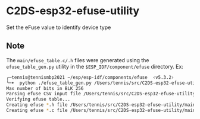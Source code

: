 # C2DS-esp32-efuse-utility
Set the eFuse value to identify device type

Note
----
The `main/efuse_table.c/.h` files were generated using the `efuse_table_gen.py` utility in the `$ESP_IDF/component/efuse` directory.
Ex:
```bash
╭─tennis@tennismbp2021 ~/esp/esp-idf/components/efuse  ‹v5.3.2› 
╰─➤  python ./efuse_table_gen.py /Users/tennis/src/C2DS-esp32-efuse-utility/main/efuse_table.csv
Max number of bits in BLK 256
Parsing efuse CSV input file /Users/tennis/src/C2DS-esp32-efuse-utility/main/efuse_table.csv ...
Verifying efuse table...
Creating efuse *.h file /Users/tennis/src/C2DS-esp32-efuse-utility/main/include/efuse_table.h ...
Creating efuse *.c file /Users/tennis/src/C2DS-esp32-efuse-utility/main/efuse_table.c ...
```
